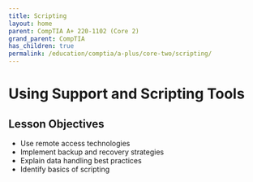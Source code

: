 ```yaml
---
title: Scripting
layout: home
parent: CompTIA A+ 220-1102 (Core 2)
grand_parent: CompTIA
has_children: true
permalink: /education/comptia/a-plus/core-two/scripting/
---
```


# Using Support and Scripting Tools

## Lesson Objectives

- Use remote access technologies
- Implement backup and recovery strategies
- Explain data handling best practices
- Identify basics of scripting